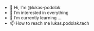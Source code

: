 - 👋 Hi, I’m @lukas-podolak
- 👀 I’m interested in everything
- 🌱 I’m currently learning ...
- 📫 How to reach me lukas.podolak.tech

<!---
lukas-podolak/lukas-podolak is a ✨ special ✨ repository because its `README.md` (this file) appears on your GitHub profile.
You can click the Preview link to take a look at your changes.
--->
